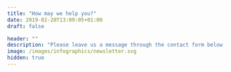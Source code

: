 ```yaml
---
title: "How may we help you?"
date: 2019-02-20T13:09:05+01:00
draft: false

header: ""
description: "Please leave us a message through the contact form below, or reach out to one of our team members directly"
image: /images/infographics/newsletter.svg
hidden: true
---
```



<script> 
document.addEventListener('DOMContentLoaded', () => {
  hbspt.forms.create({ 
    portalId: "4304957", 
    formId: "39d320fe-9c67-49f4-b31a-604c06f8095d"  
  }); 
})
</script> 